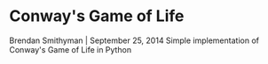 # Conway's Game of Life

Brendan Smithyman | September 25, 2014
Simple implementation of Conway's Game of Life in Python
